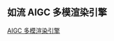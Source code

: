 ## 如流 AIGC 多模渲染引擎
[AIGC 多模渲染引擎](https://ku.baidu-int.com/knowledge/HFVrC7hq1Q/2tsPs8CtSd/V-6ucdlNVT/0Wx2-IRzFlD6Dz)